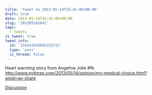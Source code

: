 ```yaml
---
title: 'Tweet on 2013-05-14T16:41:00+00:00'
draft: true
date: 2013-05-14T16:41:00+00:00
slug: '201305141641'
tags:
  - tweets
is_tweet: true
tweet_info:
  id: '334241929095155713'
  type: 'post'
  is_thread: False
---
```




Heart warming story from Angelina Jolie #fb <http://www.nytimes.com/2013/05/14/opinion/my-medical-choice.html?smid=go-share>

[Discussion](https://x.com/sytelus/status/334241929095155713)
